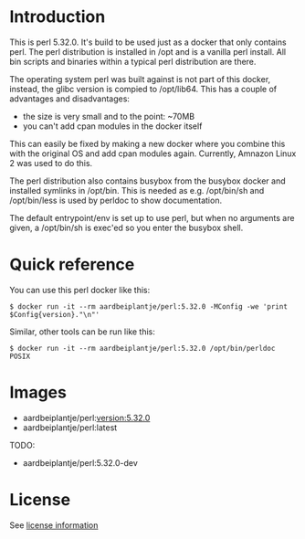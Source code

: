 # Introduction

This is perl 5.32.0. It's build to be used just as a docker that only contains
perl. The perl distribution is installed in /opt and is a vanilla perl install.
All bin scripts and binaries within a typical perl distribution are there.

The operating system perl was built against is not part of this docker,
instead, the glibc version is compied to /opt/lib64. This has a couple of
advantages and disadvantages:

* the size is very small and to the point: ~70MB
* you can't add cpan modules in the docker itself

This can easily be fixed by making a new docker where you combine this with the
original OS and add cpan modules again. Currently, Amnazon Linux 2 was used to
do this.

The perl distribution also contains busybox from the busybox docker and
installed symlinks in /opt/bin. This is needed as e.g. /opt/bin/sh and
/opt/bin/less is used by perldoc to show documentation.

The default entrypoint/env is set up to use perl, but when no arguments are
given, a /opt/bin/sh is exec'ed so you enter the busybox shell.

# Quick reference

You can use this perl docker like this:

  `$ docker run -it --rm aardbeiplantje/perl:5.32.0 -MConfig -we 'print $Config{version}."\n"'`

Similar, other tools can be run like this:

  `$ docker run -it --rm aardbeiplantje/perl:5.32.0 /opt/bin/perldoc POSIX`

# Images

* aardbeiplantje/perl:<version:5.32.0>
* aardbeiplantje/perl:latest

TODO:
* aardbeiplantje/perl:5.32.0-dev

# License

See [license information](https://dev.perl.org/licenses/)


